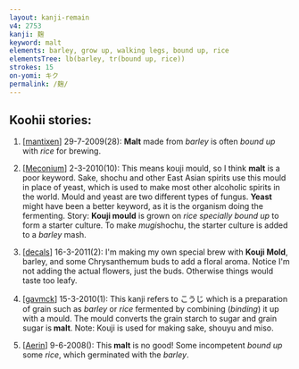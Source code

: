 ```yaml
---
layout: kanji-remain
v4: 2753
kanji: 麹
keyword: malt
elements: barley, grow up, walking legs, bound up, rice
elementsTree: lb(barley, tr(bound up, rice))
strokes: 15
on-yomi: キク
permalink: /麹/
---
```


## Koohii stories: 

1) [<a href="http://kanji.koohii.com/profile/mantixen">mantixen</a>] 29-7-2009(28): <strong>Malt</strong> made from <em>barley</em> is often <em>bound up</em> with <em>rice</em> for brewing.

2) [<a href="http://kanji.koohii.com/profile/Meconium">Meconium</a>] 2-3-2010(10): This means kouji mould, so I think <strong>malt</strong> is a poor keyword. Sake, shochu and other East Asian spirits use this mould in place of yeast, which is used to make most other alcoholic spirits in the world. Mould and yeast are two different types of fungus. <strong>Yeast</strong> might have been a better keyword, as it is the organism doing the fermenting. Story: <strong>Kouji mould</strong> is grown on <em>rice specially bound up</em> to form a starter culture. To make <em>mugi</em>shochu, the starter culture is added to a <em>barley</em> mash.

3) [<a href="http://kanji.koohii.com/profile/decals">decals</a>] 16-3-2011(2): I&#039;m making my own special brew with <strong>Kouji Mold</strong>, barley, and some Chrysanthemum buds to add a floral aroma. Notice I&#039;m not adding the actual flowers, just the buds. Otherwise things would taste too leafy.

4) [<a href="http://kanji.koohii.com/profile/gavmck">gavmck</a>] 15-3-2010(1): This kanji refers to こうじ which is a preparation of grain such as <em>barley</em> or <em>rice</em> fermented by combining (<em>binding</em>) it up with a mould. The mould converts the grain starch to sugar and grain sugar is<strong> malt</strong>. Note: Kouji is used for making sake, shouyu and miso.

5) [<a href="http://kanji.koohii.com/profile/Aerin">Aerin</a>] 9-6-2008(): This<strong> malt</strong> is no good! Some incompetent <em>bound up</em> some <em>rice</em>, which germinated with the <em>barley</em>.

